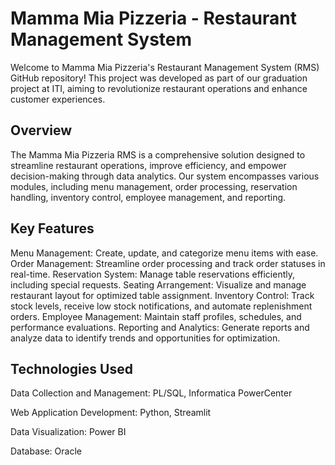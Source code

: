 # Mamma Mia Pizzeria - Restaurant Management System
Welcome to Mamma Mia Pizzeria's Restaurant Management System (RMS) GitHub repository! This project was developed as part of our graduation project at ITI, aiming to revolutionize restaurant operations and enhance customer experiences.

## Overview
The Mamma Mia Pizzeria RMS is a comprehensive solution designed to streamline restaurant operations, improve efficiency, and empower decision-making through data analytics. Our system encompasses various modules, including menu management, order processing, reservation handling, inventory control, employee management, and reporting.

## Key Features
Menu Management: Create, update, and categorize menu items with ease.
Order Management: Streamline order processing and track order statuses in real-time.
Reservation System: Manage table reservations efficiently, including special requests.
Seating Arrangement: Visualize and manage restaurant layout for optimized table assignment.
Inventory Control: Track stock levels, receive low stock notifications, and automate replenishment orders.
Employee Management: Maintain staff profiles, schedules, and performance evaluations.
Reporting and Analytics: Generate reports and analyze data to identify trends and opportunities for optimization.
## Technologies Used
Data Collection and Management: PL/SQL, Informatica PowerCenter

Web Application Development: Python, Streamlit

Data Visualization: Power BI

Database: Oracle
